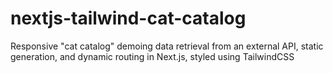 # nextjs-tailwind-cat-catalog
Responsive "cat catalog" demoing data retrieval from an external API, static generation, and dynamic routing in Next.js, styled using TailwindCSS
